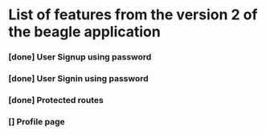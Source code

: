 # List of features from the version 2 of the beagle application

### [done] User Signup using password

### [done] User Signin using password

### [done] Protected routes

### [] Profile page

